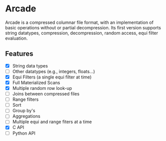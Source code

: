 # Arcade

Arcade is a compressed columnar file format, with an implementation of basic operations without or partial decompression. 
Its first version supports string datatypes, compression, decompression, random access, equi filter evaluation.



## Features 

- [x] String data types
- [ ] Other datatypes (e.g., integers, floats...) 
- [x] Equi Filters (a single equi filter at time)
- [x] Full Materialized Scans
- [x] Multiple random row look-up
- [ ] Joins between compressed files
- [ ] Range filters
- [ ] Sort
- [ ] Group by's
- [ ] Aggregations
- [ ] Multiple equi and range fiters at a time
- [x] C API
- [ ] Python API 
